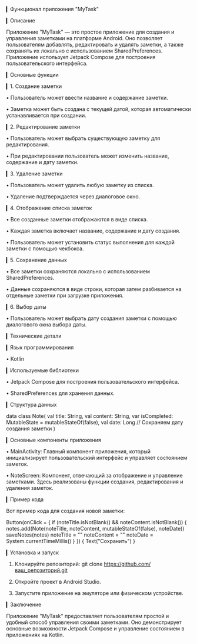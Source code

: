 ▎Функционал приложения "MyTask"

▎Описание

Приложение "MyTask" — это простое приложение для создания и управления заметками на платформе Android. Оно позволяет пользователям добавлять, редактировать и удалять заметки, а также сохранять их локально с использованием SharedPreferences. Приложение использует Jetpack Compose для построения пользовательского интерфейса.

▎Основные функции

▎1. Создание заметки

• Пользователь может ввести название и содержание заметки.

• Заметка может быть создана с текущей датой, которая автоматически устанавливается при создании.

▎2. Редактирование заметки

• Пользователь может выбрать существующую заметку для редактирования.

• При редактировании пользователь может изменить название, содержание и дату заметки.

▎3. Удаление заметки

• Пользователь может удалить любую заметку из списка.

• Удаление подтверждается через диалоговое окно.

▎4. Отображение списка заметок

• Все созданные заметки отображаются в виде списка.

• Каждая заметка включает название, содержание и дату создания.

• Пользователь может установить статус выполнения для каждой заметки с помощью чекбокса.

▎5. Сохранение данных

• Все заметки сохраняются локально с использованием SharedPreferences.

• Данные сохраняются в виде строки, которая затем разбивается на отдельные заметки при загрузке приложения.

▎6. Выбор даты

• Пользователь может выбрать дату создания заметки с помощью диалогового окна выбора даты.

▎Технические детали

▎Язык программирования

• Kotlin

▎Используемые библиотеки

• Jetpack Compose для построения пользовательского интерфейса.

• SharedPreferences для хранения данных.

▎Структура данных

data class Note(
    val title: String,
    val content: String,
    var isCompleted: MutableState<Boolean> = mutableStateOf(false),
    val date: Long // Сохраняем дату создания заметки
)


▎Основные компоненты приложения

• MainActivity: Главный компонент приложения, который инициализирует пользовательский интерфейс и управляет состоянием заметок.

• NoteScreen: Компонент, отвечающий за отображение и управление заметками. Здесь реализованы функции создания, редактирования и удаления заметок.

▎Пример кода

Вот пример кода для создания новой заметки:

Button(onClick = {
    if (noteTitle.isNotBlank() && noteContent.isNotBlank()) {
        notes.add(Note(noteTitle, noteContent, mutableStateOf(false), noteDate))
        saveNotes(notes)
        noteTitle = ""
        noteContent = ""
        noteDate = System.currentTimeMillis()
    }
}) {
    Text("Сохранить")
}


▎Установка и запуск

1. Клонируйте репозиторий:
      git clone https://github.com/ваш_репозиторий.git
   

2. Откройте проект в Android Studio.

3. Запустите приложение на эмуляторе или физическом устройстве.

▎Заключение

Приложение "MyTask" предоставляет пользователям простой и удобный способ управления своими заметками. Оно демонстрирует основные возможности Jetpack Compose и управление состоянием в приложениях на Kotlin.